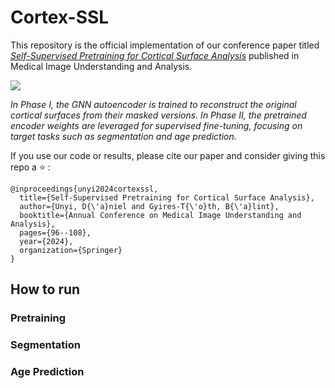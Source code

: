 # Cortex-SSL

This repository is the official implementation of our conference paper titled [*Self-Supervised Pretraining for Cortical Surface Analysis*](https://link.springer.com/chapter/10.1007/978-3-031-66955-2_7) published in Medical Image Understanding and Analysis.

<img src="images/ssl_full.drawio.svg"/>

*In Phase I, the GNN autoencoder is trained to reconstruct the original cortical surfaces from their masked versions. In Phase II, the pretrained encoder weights are leveraged for supervised fine-tuning, focusing on target tasks such as segmentation and age prediction.*

If you use our code or results, please cite our paper and consider giving this repo a :star: :
```
@inproceedings{unyi2024cortexssl,
  title={Self-Supervised Pretraining for Cortical Surface Analysis},
  author={Unyi, D{\'a}niel and Gyires-T{\'o}th, B{\'a}lint},
  booktitle={Annual Conference on Medical Image Understanding and Analysis},
  pages={96--108},
  year={2024},
  organization={Springer}
}
```

## How to run

### Pretraining

### Segmentation

### Age Prediction
